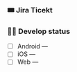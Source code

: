 ### 🎟 Jira Ticekt
<!-- _Add design Jira Ticket here if exist_ -->

### 🧑‍💻 Develop status

- [ ] Android — <!-- _Add android Jira Ticket here_ -->
- [ ] iOS — <!-- _Add ios Jira Ticket here_ -->
- [ ] Web — <!-- _Add web Jira Ticket here_ -->
